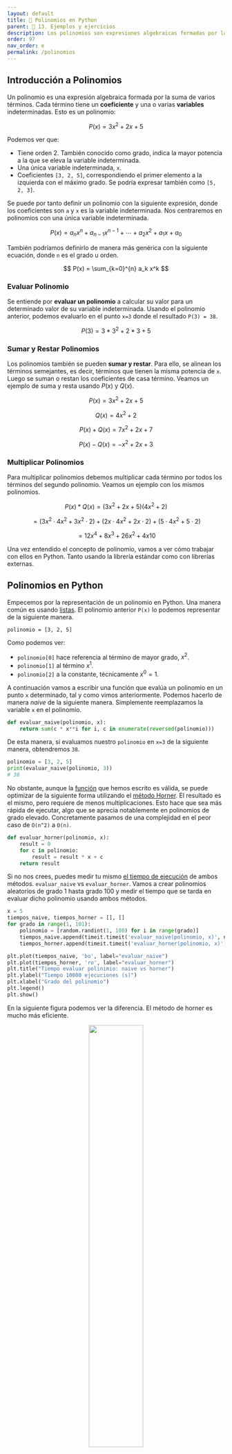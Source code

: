```yaml
---
layout: default
title: 📙 Polinomios en Python
parent: 🔬 13. Ejemplos y ejercicios
description: Los polinomios son expresiones algebraicas formadas por la suma de varios términos. Tienen aplicación en finanzas, criptografía, matemáticas estadística e ingeniería. Vemos cómo usarlos en Python.
order: 97
nav_order: e
permalink: /polinomios
---
```


## Introducción a Polinomios

Un polinomio es una expresión algebraica formada por la suma de varios términos. Cada término tiene un **coeficiente** y una o varias **variables** indeterminadas.
Esto es un polinomio:

$$
P(x) = 3x^2 + 2x + 5
$$

Podemos ver que:
* Tiene orden 2. También conocido como grado, indica la mayor potencia a la que se eleva la variable indeterminada.
* Una única variable indeterminada, `x`.
* Coeficientes `[3, 2, 5]`, correspondiendo el primer elemento a la izquierda con el máximo grado. Se podría expresar también como `[5, 2, 3]`.


Se puede por tanto definir un polinomio con la siguiente expresión, donde los coeficientes son `a` y `x` es la variable indeterminada.
Nos centraremos en polinomios con una única variable indeterminada.

$$
P(x) = a_n x^n + a_{n-1} x^{n-1} + \cdots + a_2 x^2 + a_1 x + a_0
$$

También podríamos definirlo de manera más genérica con la siguiente ecuación, donde `n` es el grado u orden.

$$
P(x) = \sum_{k=0}^{n} a_k x^k
$$

### Evaluar Polinomio

Se entiende por **evaluar un polinomio** a calcular su valor para un determinado valor de su variable indeterminada.
Usando el polinomio anterior, podemos evaluarlo en el punto `x=3` donde el resultado `P(3) = 38`.


$$
P(3) = 3* 3^2 + 2*3 + 5
$$

### Sumar y Restar Polinomios

Los polinomios también se pueden **sumar y restar**. Para ello, se alinean los términos semejantes, es decir, términos que tienen la misma potencia de `x`.
Luego se suman o restan los coeficientes de casa término. Veamos un ejemplo de suma y resta usando $P(x)$ y $Q(x)$.

$$
P(x) = 3x^2 + 2x + 5
$$

$$
Q(x) = 4x^2 + 2
$$

$$
P(x) + Q(x) = 7x^2 + 2x + 7
$$

$$
P(x) - Q(x) = -x^2 + 2x + 3
$$

### Multiplicar Polinomios

Para multiplicar polinomios debemos multiplicar cada término por todos los términos del segundo polinomio.
Veamos un ejemplo con los mismos polinomios.

$$
P(x) * Q(x) = (3x^2 + 2x + 5)(4x^2 + 2)
$$

$$
= (3x^2 \cdot 4x^2 + 3x^2 \cdot 2) + (2x \cdot 4x^2 + 2x \cdot 2) + (5 \cdot 4x^2 + 5 \cdot 2)
$$


$$
= 12x^4 + 8x^3 + 26x^2 + 4x 10
$$

Una vez entendido el concepto de polinomio, vamos a ver cómo trabajar con ellos en Python.
Tanto usando la librería estándar como con librerías externas.

## Polinomios en Python

Empecemos por la representación de un polinomio en Python. Una manera común es usando [listas](https://ellibrodepython.com/listas-en-python).
El polinomio anterior `P(x)` lo podemos representar de la siguiente manera.

```
polinomio = [3, 2, 5]
```

Como podemos ver:
* `polinomio[0]` hace referencia al término de mayor grado, $x^2$.
* `polinomio[1]` al término $x^1$.
* `polinomio[2]` a la constante, técnicamente $x^0 = 1$.

A continuación vamos a escribir una función que evalúa un polinomio en un punto `x` determinado, tal y como vimos anteriormente.
Podemos hacerlo de manera *naive* de la siguiente manera. Simplemente reemplazamos la variable `x` en el polinomio.

```python
def evaluar_naive(polinomio, x):
    return sum(c * x**i for i, c in enumerate(reversed(polinomio)))
```

De esta manera, si evaluamos nuestro `polinomio` en `x=3` de la siguiente manera, obtendremos `38`.

```python
polinomio = [3, 2, 5]
print(evaluar_naive(polinomio, 3))
# 38
```

No obstante, aunque la [función](https://ellibrodepython.com/funciones-en-python) que hemos escrito es válida, se puede optimizar de la siguiente forma utilizando el [método Horner](https://en.wikipedia.org/wiki/Horner%27s_method).
El resultado es el mismo, pero requiere de menos multiplicaciones. Esto hace que sea más rápida de ejecutar, algo que se aprecia notablemente en polinomios de grado elevado.
Concretamente pasamos de una complejidad en el peor caso de `O(n^2)` a `O(n)`.

```python
def evaluar_horner(polinomio, x):
    result = 0
    for c in polinomio:
        result = result * x + c
    return result
```

Si no nos crees, puedes medir tu mismo [el tiempo de ejecución](https://ellibrodepython.com/tiempo-ejecucion-python) de ambos métodos. `evaluar_naive` vs `evaluar_horner`.
Vamos a crear polinomios aleatorios de grado 1 hasta grado 100 y medir el tiempo que se tarda en evaluar dicho polinomio usando ambos métodos.

```python
x = 5
tiempos_naive, tiempos_horner = [], []
for grado in range(1, 101):
    polinomio = [random.randint(1, 100) for i in range(grado)]
    tiempos_naive.append(timeit.timeit('evaluar_naive(polinomio, x)', number=10000, globals=globals()))
    tiempos_horner.append(timeit.timeit('evaluar_horner(polinomio, x)', number=10000, globals=globals()))

plt.plot(tiempos_naive, 'bo', label="evaluar_naive")
plt.plot(tiempos_horner, 'ro', label="evaluar_horner")
plt.title("Tiempo evaluar polinimio: naive vs horner")
plt.ylabel("Tiempo 10000 ejecuciones (s)")
plt.xlabel("Grado del polinomio")
plt.legend()
plt.show()
```

En la siguiente figura podemos ver la diferencia. El método de horner es mucho más eficiente.

<center><img src="/img/naive_vs_horner.png" style="width:50%"></center>

Por otro lado, sumar y restar polinomios es relativamente fácil. Sean `p` y `q` dos polinomios que queremos sumar o restar, lo podemos expresar en Python de la siguiente forma.
Es importante notar que esta implementación es la más sencilla posible, y asume que el grado de ambos polinomios es igual, es decir, que la `len()` de los coeficientes es igual.

```python
# resta. sólo válida para p y q del mismo grado
resta = [a - b for a, b in zip(p, q)]

# suma. sólo válida para p y q del mismo grado
suma = [a + b for a, b in zip(p, q)]
```

Sin embargo esta implementación es poco práctica, ya que es posible que queramos sumar polinomios de distinto grado.
Para permitir esto, podemos usar `zip_longest` de la siguiente forma. El `[::-1]` simplemente invierte la lista, poniendo los elementos de derecha a izquierda.

```python
from itertools import zip_longest

def suma_polinomios(p, q):
    return [pp+qq for pp, qq in zip_longest(p[::-1], q[::-1], fillvalue=0)][::-1]

def resta_polinomios(p, q):
    return [pp-qq for pp, qq in zip_longest(p[::-1], q[::-1], fillvalue=0)][::-1]
```

Por otro lado, si queremos multiplicar polinomios, podemos hacer lo siguiente. Con `[0]*` simplemente iniciamos una lista con longitud `len(p) + len(q) - 1` llena de ceros.

```python
def multiplica_polinomios(p, q):
    resultado = [0] * (len(p) + len(q) - 1)
    for i, pp in enumerate(p):
        for j, qq in enumerate(q):
            resultado[i + j] += pp * qq
    return resultado
```

Veamos un ejemplo usando `p` y `q` usando las funciones anteriormente descritas para sumar, restar y multiplicar polinomios.

```python
p = [3, 2, 5]
q = [4, 0, 2]

print(suma_polinomios(p, q))
# [5, 3, 3, 4]

print(resta_polinomios(p, q))
# [-5, -3, -1, 2]

print(multiplica_polinomios(p, q))
# [12, 8, 26, 4, 10]
```

## Polinomios con numpy

En el apartado anterior hemos visto cómo implementar en Python diferentes operaciones sobre polinomios.
Aunque consideramos que es importante entender cómo funcionan estas operaciones y hacer estos ejemplos a modos de ejercicio, en la práctica es más común usar librerías externas.
Esto nos ahorra escribir el código y es también más seguro, sobre todo cuando se trabaja con librerías ampliamente probadas como `numpy`.

Podemos realizar las mismas operaciones usando `numpy`, en concreto:
* `polyval` para evaluar.
* `polyadd` para sumar.
* `polysub` para restar.
* `polymul` para multiplicar.

```
p = [3, 2, 5]
q = [4, 0, 2]

print(numpy.polynomial.polynomial.polyval(3, p[::-1]))
# 38.0

print(numpy.flipud(numpy.polynomial.polynomial.polyadd(p[::-1], q[::-1])))
# [7. 2. 7.]

print(numpy.flipud(numpy.polynomial.polynomial.polysub(p[::-1], q[::-1])))
# [-1.  2.  3.]

print(numpy.flipud(numpy.polynomial.polynomial.polymul(p[::-1], q[::-1])))
# [12.  8. 26.  4. 10.]
```

Es importante notar que `numpy` considera que los coeficientes están en orden inverso a lo que sería lógico pensar.
Es decir, $3x^2 + 2x + 5$ puede ser expresado de dos formas:
* `[3, 2, 5]`. En nuestra opinión resulta lo más lógico, al seguir el orden natural de como los polinomios se suelen ordenar.
* `[5, 2, 3]`. Se invirtie el orden de los coeficientes, como hace `numpy`.

Para que podemos comparar los resultados, usamos `[::-1]` y `flipud` para invertir el orden de los coeficientes.
